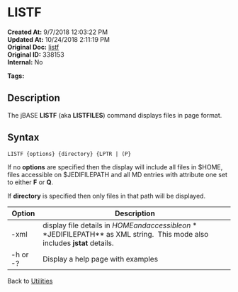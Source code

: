 # LISTF

**Created At:** 9/7/2018 12:03:22 PM  
**Updated At:** 10/24/2018 2:11:19 PM  
**Original Doc:** [listf](https://docs.jbase.com/46963-utilities/listf)  
**Original ID:** 338153  
**Internal:** No  

**Tags:**
<badge text='page formatting' vertical='middle' />

## Description

The jBASE **LISTF** (aka **LISTFILES**) command displays files in page format.

## Syntax

```
LISTF {options} {directory} {LPTR | (P}
```

If no **options** are specified then the display will include all files in $HOME, files accessible on $JEDIFILEPATH and all MD entries with attribute one set to either **F** or **Q**.

If **directory** is specified then only files in that path will be displayed.

| Option | Description |
| --- | --- |
| -xml | display file details in $HOME and accessible on **$JEDIFILEPATH** as XML string.  This mode also includes **jstat** details. |
|-h or -? | Display a help page with examples |

Back to [Utilities](./../utilities)
